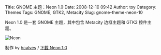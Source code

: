 Title: GNOME 主题：Neon 1.0
Date: 2008-12-10 09:42
Author: toy
Category: Themes
Tags: GNOME, GTK2, Metacity
Slug: gnome-theme-neon-10

Neon 1.0 是一套 GNOME 主题，其中包含 Metacity 边框主题和 GTK2 控件主题。

![Neon](http://i.linuxtoy.org/images/2008/12/neon.png)

制作 by [hcalves](http://hcalves.deviantart.com/) / [下载 Neon
1.0](http://hcalves.deviantart.com/art/Neon-1-0-Gnome-Theme-105456375)
